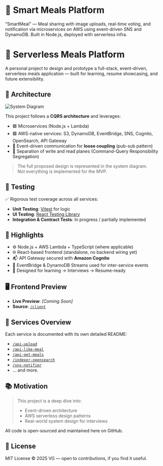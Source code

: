 # 🍱 Smart Meals Platform

“SmartMeal” — Meal sharing with image uploads, real-time voting, and notification via microservices on AWS using event-driven SNS and DynamoDB. Built in Node.js, deployed with serverless infra.

# 🍱 Serverless Meals Platform

A personal project to design and prototype a full-stack, event-driven, serverless meals application — built for learning, resume showcasing, and future extensibility.

## 📐 Architecture

![System Diagram](./assets/system-architecture.png)

This project follows a **CQRS architecture** and leverages:

- 🟦 Microservices (Node.js + Lambda)
- 🟩 AWS-native services: S3, DynamoDB, EventBridge, SNS, Cognito, OpenSearch, API Gateway
- 📨 Event-driven communication for **loose coupling** (pub-sub pattern)
- 🔀 Separation of write and read planes (Command-Query Responsibility Segregation)

> The full proposed design is represented in the system diagram.  
> Not everything is implemented for the MVP.

## 🧪 Testing

✅ Rigorous test coverage across all services:

- **Unit Testing**: [Vitest](https://vitest.dev/) for logic
- **UI Testing**: [React Testing Library](https://testing-library.com/docs/react-testing-library/intro/)
- **Integration & Contract Tests**: In progress / partially implemented

## 🎯 Highlights

- ⚙️ Node.js + AWS Lambda + TypeScript (where applicable)
- 🌐 React-based frontend (standalone, no backend wiring yet)
- 📬 API Gateway secured with **Amazon Cognito**
- 🔄 EventBridge & DynamoDB Streams used for inter-service events
- 🧠 Designed for learning → Interviews → Resume-ready

## 🖥️ Frontend Preview

- **Live Preview**: _[Coming Soon]_
- **Source**: [`/client`](./client)

## 📁 Services Overview

Each service is documented with its own detailed README:

- [`/api-upload`](./services/api-upload)
- [`/api-like-meal`](./services/api-like-meal)
- [`/api-get-meals`](./services/api-get-meals)
- [`/indexer-opensearch`](./services/indexer-opensearch)
- [`/sns-notifier`](./services/sns-notifier)
- ... and more.

## 📚 Motivation

> This project is a deep dive into:
>
> - Event-driven architecture
> - AWS serverless design patterns
> - Real-world system design for interviews

All code is open-sourced and maintained here on GitHub.

## 🚀 License

MIT License © 2025 VG — open to contributions, if you find it useful.
